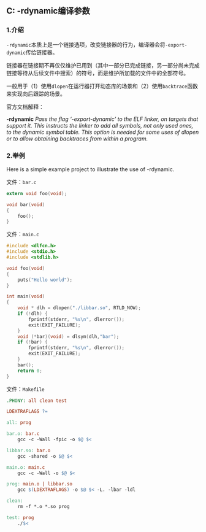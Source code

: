 ## C: -rdynamic编译参数

### 1.介绍

`-rdynamic`本质上是一个链接选项，改变链接器的行为，编译器会将`-export-dynamic`传给链接器。

链接器在链接期不再仅仅维护已用到（其中一部分已完成链接，另一部分尚未完成链接等待从后续文件中搜索）的符号，而是维护所加载的文件中的全部符号。

一般用于（1）使用`dlopen`在运行器打开动态库的场景和（2）使用`backtrace`函数来实现向后跟踪的场景。

官方文档解释：

**-rdynamic**
*Pass the flag ‘-export-dynamic’ to the ELF linker, on targets that support it. This instructs the linker to add all symbols, not only used ones, to the dynamic symbol table. This option is needed for some uses of dlopen or to allow obtaining backtraces from within a program.*

### 2.举例

Here is a simple example project to illustrate the use of -rdynamic.

文件：`bar.c`
```c
extern void foo(void);

void bar(void)
{
    foo();
}
```

文件：`main.c`
```c
#include <dlfcn.h>
#include <stdio.h>
#include <stdlib.h>

void foo(void)
{
    puts("Hello world");
}

int main(void)
{
    void * dlh = dlopen("./libbar.so", RTLD_NOW);
    if (!dlh) {
        fprintf(stderr, "%s\n", dlerror());
        exit(EXIT_FAILURE); 
    }
    void (*bar)(void) = dlsym(dlh,"bar");
    if (!bar) {
        fprintf(stderr, "%s\n", dlerror());
        exit(EXIT_FAILURE); 
    }
    bar();
    return 0;
}
```

文件：`Makefile`
```makefile
.PHONY: all clean test

LDEXTRAFLAGS ?=

all: prog

bar.o: bar.c
    gcc -c -Wall -fpic -o $@ $<

libbar.so: bar.o
    gcc -shared -o $@ $<

main.o: main.c
    gcc -c -Wall -o $@ $<

prog: main.o | libbar.so
    gcc $(LDEXTRAFLAGS) -o $@ $< -L. -lbar -ldl

clean:
    rm -f *.o *.so prog

test: prog
    ./$<
```








